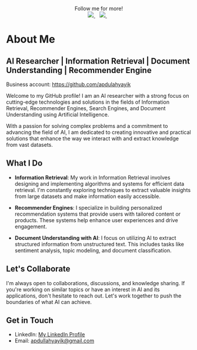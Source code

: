 <p align='center'>
  Follow me for more!
  <br>
  <a href="https://twitter.com/drayayik">
    <img src="https://img.shields.io/badge/Twitter-1DA1F2?style=for-the-badge&logo=twitter&logoColor=white" />        
  </a>&nbsp;&nbsp;
  
   <a href="https://scholar.google.com/citations?user=RHGyDE0AAAAJ&hl=en">
    <img src="https://img.shields.io/badge/Google%20Scholar-4285F4?style=for-the-badge&logo=google-scholar&logoColor=white" />        
  </a>&nbsp;&nbsp;

</p>

# About Me

## AI Researcher | Information Retrieval | Document Understanding | Recommender Engine 
Business account: https://github.com/apdulahyayik

Welcome to my GitHub profile! I am an AI researcher with a strong focus on cutting-edge technologies and solutions in the fields of Information Retrieval, Recommender Engines, Search Engines, and Document Understanding using Artificial Intelligence. 

With a passion for solving complex problems and a commitment to advancing the field of AI, I am dedicated to creating innovative and practical solutions that enhance the way we interact with and extract knowledge from vast datasets.

## What I Do

- **Information Retrieval**: My work in Information Retrieval involves designing and implementing algorithms and systems for efficient data retrieval. I'm constantly exploring techniques to extract valuable insights from large datasets and make information easily accessible.

- **Recommender Engines**: I specialize in building personalized recommendation systems that provide users with tailored content or products. These systems help enhance user experiences and drive engagement.

- **Document Understanding with AI**: I focus on utilizing AI to extract structured information from unstructured text. This includes tasks like sentiment analysis, topic modeling, and document classification.

## Let's Collaborate

I'm always open to collaborations, discussions, and knowledge sharing. If you're working on similar topics or have an interest in AI and its applications, don't hesitate to reach out. Let's work together to push the boundaries of what AI can achieve.

## Get in Touch

- LinkedIn: [My LinkedIn Profile](https://www.linkedin.com/in/apdullahyayik/)
- Email: apdullahyayik@gmail.com
